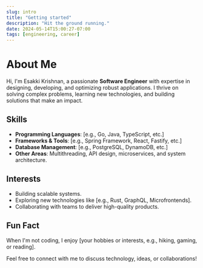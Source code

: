 ```yaml
---
slug: intro
title: "Getting started"
description: "Hit the ground running."
date: 2024-05-14T15:00:27-07:00
tags: [engineering, career]
---
```


# About Me

Hi, I'm Esakki Krishnan, a passionate **Software Engineer** with expertise in designing, developing, and optimizing robust applications. I thrive on solving complex problems, learning new technologies, and building solutions that make an impact.

## Skills

- **Programming Languages**: [e.g., Go, Java, TypeScript, etc.]
- **Frameworks & Tools**: [e.g., Spring Framework, React, Fastify, etc.]
- **Database Management**: [e.g., PostgreSQL, DynamoDB, etc.]
- **Other Areas**: Multithreading, API design, microservices, and system architecture.

## Interests

- Building scalable systems.
- Exploring new technologies like [e.g., Rust, GraphQL, Microfrontends].
- Collaborating with teams to deliver high-quality products.

## Fun Fact

When I'm not coding, I enjoy [your hobbies or interests, e.g., hiking, gaming, or reading].

Feel free to connect with me to discuss technology, ideas, or collaborations!
